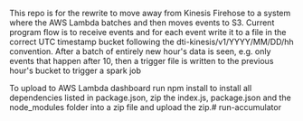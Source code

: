 This repo is for the rewrite to move away from Kinesis Firehose to a system where the AWS Lambda batches and then moves events to S3.
Current program flow is to receive events and for each event write it to a file in the correct UTC timestamp bucket following the dti-kinesis/v1/YYYY/MM/DD/hh
convention.
After a batch of entirely new hour's data is seen, e.g. only events that happen after 10, then a trigger file is written to the previous hour's bucket to trigger
a spark job

To upload to AWS Lambda dashboard run npm install to install all dependencies listed in package.json, zip the index.js, package.json and the node_modules
folder into a zip file and upload the zip.# run-accumulator
